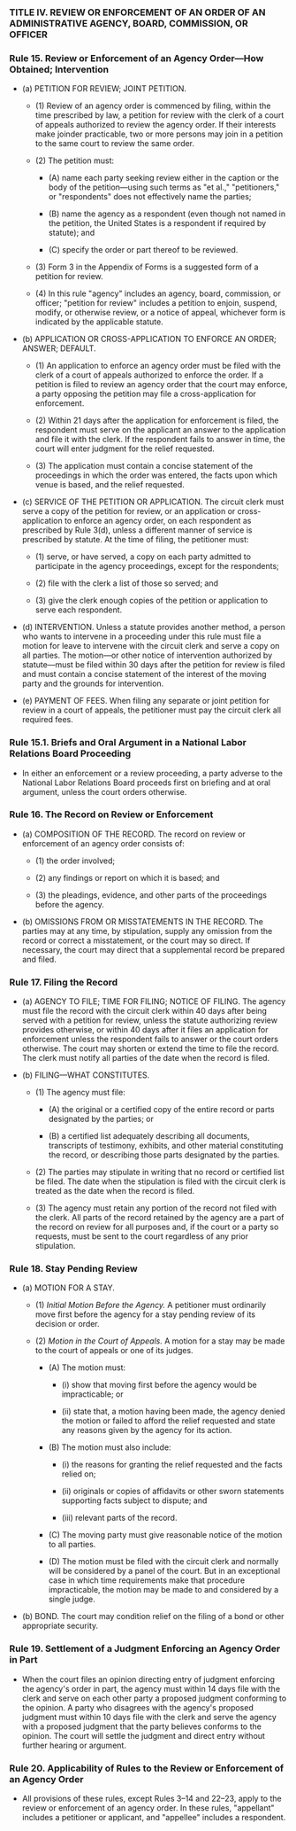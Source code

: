 ### TITLE IV. REVIEW OR ENFORCEMENT OF AN ORDER OF AN ADMINISTRATIVE AGENCY, BOARD, COMMISSION, OR OFFICER

### Rule 15. Review or Enforcement of an Agency Order—How Obtained; Intervention
* (a) PETITION FOR REVIEW; JOINT PETITION.

  * (1) Review of an agency order is commenced by filing, within the time prescribed by law, a petition for review with the clerk of a court of appeals authorized to review the agency order. If their interests make joinder practicable, two or more persons may join in a petition to the same court to review the same order.

  * (2) The petition must:

    * (A) name each party seeking review either in the caption or the body of the petition—using such terms as "et al.," "petitioners," or "respondents" does not effectively name the parties;

    * (B) name the agency as a respondent (even though not named in the petition, the United States is a respondent if required by statute); and

    * (C) specify the order or part thereof to be reviewed.


  * (3) Form 3 in the Appendix of Forms is a suggested form of a petition for review.

  * (4) In this rule "agency" includes an agency, board, commission, or officer; "petition for review" includes a petition to enjoin, suspend, modify, or otherwise review, or a notice of appeal, whichever form is indicated by the applicable statute.


* (b) APPLICATION OR CROSS-APPLICATION TO ENFORCE AN ORDER; ANSWER; DEFAULT.

  * (1) An application to enforce an agency order must be filed with the clerk of a court of appeals authorized to enforce the order. If a petition is filed to review an agency order that the court may enforce, a party opposing the petition may file a cross-application for enforcement.

  * (2) Within 21 days after the application for enforcement is filed, the respondent must serve on the applicant an answer to the application and file it with the clerk. If the respondent fails to answer in time, the court will enter judgment for the relief requested.

  * (3) The application must contain a concise statement of the proceedings in which the order was entered, the facts upon which venue is based, and the relief requested.


* (c) SERVICE OF THE PETITION OR APPLICATION. The circuit clerk must serve a copy of the petition for review, or an application or cross-application to enforce an agency order, on each respondent as prescribed by Rule 3(d), unless a different manner of service is prescribed by statute. At the time of filing, the petitioner must:

  * (1) serve, or have served, a copy on each party admitted to participate in the agency proceedings, except for the respondents;

  * (2) file with the clerk a list of those so served; and

  * (3) give the clerk enough copies of the petition or application to serve each respondent.


* (d) INTERVENTION. Unless a statute provides another method, a person who wants to intervene in a proceeding under this rule must file a motion for leave to intervene with the circuit clerk and serve a copy on all parties. The motion—or other notice of intervention authorized by statute—must be filed within 30 days after the petition for review is filed and must contain a concise statement of the interest of the moving party and the grounds for intervention.

* (e) PAYMENT OF FEES. When filing any separate or joint petition for review in a court of appeals, the petitioner must pay the circuit clerk all required fees.

### Rule 15.1. Briefs and Oral Argument in a National Labor Relations Board Proceeding
* In either an enforcement or a review proceeding, a party adverse to the National Labor Relations Board proceeds first on briefing and at oral argument, unless the court orders otherwise.

### Rule 16. The Record on Review or Enforcement
* (a) COMPOSITION OF THE RECORD. The record on review or enforcement of an agency order consists of:

  * (1) the order involved;

  * (2) any findings or report on which it is based; and

  * (3) the pleadings, evidence, and other parts of the proceedings before the agency.


* (b) OMISSIONS FROM OR MISSTATEMENTS IN THE RECORD. The parties may at any time, by stipulation, supply any omission from the record or correct a misstatement, or the court may so direct. If necessary, the court may direct that a supplemental record be prepared and filed.

### Rule 17. Filing the Record
* (a) AGENCY TO FILE; TIME FOR FILING; NOTICE OF FILING. The agency must file the record with the circuit clerk within 40 days after being served with a petition for review, unless the statute authorizing review provides otherwise, or within 40 days after it files an application for enforcement unless the respondent fails to answer or the court orders otherwise. The court may shorten or extend the time to file the record. The clerk must notify all parties of the date when the record is filed.

* (b) FILING—WHAT CONSTITUTES.

  * (1) The agency must file:

    * (A) the original or a certified copy of the entire record or parts designated by the parties; or

    * (B) a certified list adequately describing all documents, transcripts of testimony, exhibits, and other material constituting the record, or describing those parts designated by the parties.


  * (2) The parties may stipulate in writing that no record or certified list be filed. The date when the stipulation is filed with the circuit clerk is treated as the date when the record is filed.

  * (3) The agency must retain any portion of the record not filed with the clerk. All parts of the record retained by the agency are a part of the record on review for all purposes and, if the court or a party so requests, must be sent to the court regardless of any prior stipulation.

### Rule 18. Stay Pending Review
* (a) MOTION FOR A STAY.

  * (1) _Initial Motion Before the Agency._ A petitioner must ordinarily move first before the agency for a stay pending review of its decision or order.

  * (2) _Motion in the Court of Appeals._ A motion for a stay may be made to the court of appeals or one of its judges.

    * (A) The motion must:

      * (i) show that moving first before the agency would be impracticable; or

      * (ii) state that, a motion having been made, the agency denied the motion or failed to afford the relief requested and state any reasons given by the agency for its action.


    * (B) The motion must also include:

      * (i) the reasons for granting the relief requested and the facts relied on;

      * (ii) originals or copies of affidavits or other sworn statements supporting facts subject to dispute; and

      * (iii) relevant parts of the record.


    * (C) The moving party must give reasonable notice of the motion to all parties.

    * (D) The motion must be filed with the circuit clerk and normally will be considered by a panel of the court. But in an exceptional case in which time requirements make that procedure impracticable, the motion may be made to and considered by a single judge.


* (b) BOND. The court may condition relief on the filing of a bond or other appropriate security.

### Rule 19. Settlement of a Judgment Enforcing an Agency Order in Part
* When the court files an opinion directing entry of judgment enforcing the agency's order in part, the agency must within 14 days file with the clerk and serve on each other party a proposed judgment conforming to the opinion. A party who disagrees with the agency's proposed judgment must within 10 days file with the clerk and serve the agency with a proposed judgment that the party believes conforms to the opinion. The court will settle the judgment and direct entry without further hearing or argument.

### Rule 20. Applicability of Rules to the Review or Enforcement of an Agency Order
* All provisions of these rules, except Rules 3–14 and 22–23, apply to the review or enforcement of an agency order. In these rules, "appellant" includes a petitioner or applicant, and "appellee" includes a respondent.